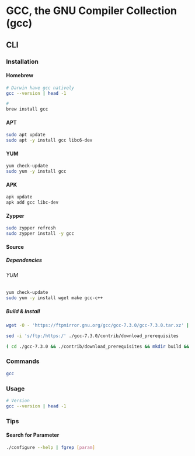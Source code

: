 # GCC, the GNU Compiler Collection (gcc)

## CLI

### Installation

#### Homebrew

```sh
# Darwin have gcc natively
gcc --version | head -1

#
brew install gcc
```

#### APT

```sh
sudo apt update
sudo apt -y install gcc libc6-dev
```

#### YUM

```sh
yum check-update
sudo yum -y install gcc
```

#### APK

```sh
apk update
apk add gcc libc-dev
```

#### Zypper

```sh
sudo zypper refresh
sudo zypper install -y gcc
```

#### Source

##### Dependencies

###### YUM

```sh
yum check-update
sudo yum -y install wget make gcc-c++
```

##### Build & Install

```sh
wget -O - 'https://ftpmirror.gnu.org/gcc/gcc-7.3.0/gcc-7.3.0.tar.xz' | tar -xJ

sed -i 's/ftp:/https:/' ./gcc-7.3.0/contrib/download_prerequisites

( cd ./gcc-7.3.0 && ./contrib/download_prerequisites && mkdir build && cd build && ../configure --enable-checking=release --enable-languages=c,c++ --disable-multilib && make -j 8 && sudo make install ) && rm -fR ./gcc-7.3.0
```

### Commands

```sh
gcc
```

### Usage

```sh
# Version
gcc --version | head -1
```

### Tips

#### Search for Parameter

```sh
./configure --help | fgrep [param]
```
